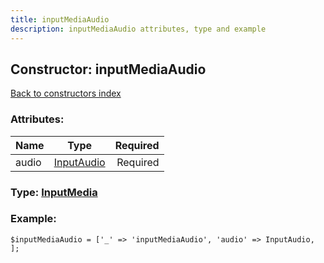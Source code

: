 ```yaml
---
title: inputMediaAudio
description: inputMediaAudio attributes, type and example
---
```

## Constructor: inputMediaAudio  
[Back to constructors index](index.md)



### Attributes:

| Name     |    Type       | Required |
|----------|:-------------:|---------:|
|audio|[InputAudio](../types/InputAudio.md) | Required|



### Type: [InputMedia](../types/InputMedia.md)


### Example:

```
$inputMediaAudio = ['_' => 'inputMediaAudio', 'audio' => InputAudio, ];
```  

